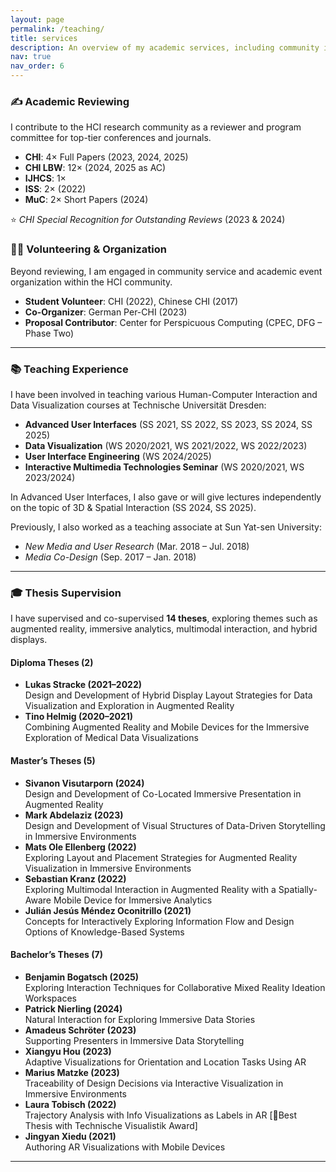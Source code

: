 ```yaml
---
layout: page
permalink: /teaching/
title: services
description: An overview of my academic services, including community involvement, teaching activities, and thesis supervision.
nav: true
nav_order: 6
---
```



### ✍️ Academic Reviewing

I contribute to the HCI research community as a reviewer and program committee for top-tier conferences and journals.

<ul>
  <li><b>CHI</b>: 4× Full Papers (2023, 2024, 2025)</li>
  <li><b>CHI LBW</b>: 12× (2024, 2025 as AC)</li>
  <li><b>IJHCS</b>: 1×</li>
  <li><b>ISS</b>: 2× (2022)</li>
  <li><b>MuC</b>: 2× Short Papers (2024)</li>
</ul>

⭐ <i>CHI Special Recognition for Outstanding Reviews</i> (2023 & 2024)


### 🙋‍♂️ Volunteering & Organization

Beyond reviewing, I am engaged in community service and academic event organization within the HCI community.

<ul>
  <li><b>Student Volunteer</b>: CHI (2022), Chinese CHI (2017)</li>
  <li><b>Co-Organizer</b>: German Per-CHI (2023)</li>
  <li><b>Proposal Contributor</b>: Center for Perspicuous Computing (CPEC, DFG – Phase Two)</li>
</ul>

---

### 📚 Teaching Experience

I have been involved in teaching various Human-Computer Interaction and Data Visualization courses at Technische Universität Dresden:

<ul>
  <li><b>Advanced User Interfaces</b> (SS 2021, SS 2022, SS 2023, SS 2024, SS 2025)</li>
  <li><b>Data Visualization</b> (WS 2020/2021, WS 2021/2022, WS 2022/2023)</li>
  <li><b>User Interface Engineering</b> (WS 2024/2025)</li>
  <li><b>Interactive Multimedia Technologies Seminar</b> (WS 2020/2021, WS 2023/2024)</li>
</ul>
In Advanced User Interfaces, I also gave or will give lectures independently on the topic of 3D & Spatial Interaction (SS 2024, SS 2025).

Previously, I also worked as a teaching associate at Sun Yat-sen University:

<ul>
  <li><i>New Media and User Research</i> (Mar. 2018 – Jul. 2018)</li>
  <li><i>Media Co-Design</i> (Sep. 2017 – Jan. 2018)</li>
</ul>

---

### 🎓 Thesis Supervision

I have supervised and co-supervised <b>14 theses</b>, exploring themes such as augmented reality, immersive analytics, multimodal interaction, and hybrid displays.

#### Diploma Theses (2)

<ul>
  <li><b>Lukas Stracke (2021–2022)</b><br>
  Design and Development of Hybrid Display Layout Strategies for Data Visualization and Exploration in Augmented Reality</li>

  <li><b>Tino Helmig (2020–2021)</b><br>
  Combining Augmented Reality and Mobile Devices for the Immersive Exploration of Medical Data Visualizations</li>
</ul>

#### Master’s Theses (5)

<ul>
  <li><b>Sivanon Visutarporn (2024)</b><br>
  Design and Development of Co-Located Immersive Presentation in Augmented Reality</li>

  <li><b>Mark Abdelaziz (2023)</b><br>
  Design and Development of Visual Structures of Data-Driven Storytelling in Immersive Environments</li>

  <li><b>Mats Ole Ellenberg (2022)</b><br>
  Exploring Layout and Placement Strategies for Augmented Reality Visualization in Immersive Environments</li>

  <li><b>Sebastian Kranz (2022)</b><br>
  Exploring Multimodal Interaction in Augmented Reality with a Spatially-Aware Mobile Device for Immersive Analytics</li>

  <li><b>Julián Jesús Méndez Oconitrillo (2021)</b><br>
  Concepts for Interactively Exploring Information Flow and Design Options of Knowledge-Based Systems</li>
</ul>

#### Bachelor’s Theses (7)

<ul>
  <li><b>Benjamin Bogatsch (2025)</b><br>
  Exploring Interaction Techniques for Collaborative Mixed Reality Ideation Workspaces</li>

  <li><b>Patrick Nierling (2024)</b><br>
  Natural Interaction for Exploring Immersive Data Stories</li>

  <li><b>Amadeus Schröter (2023)</b><br>
  Supporting Presenters in Immersive Data Storytelling</li>

  <li><b>Xiangyu Hou (2023)</b><br>
  Adaptive Visualizations for Orientation and Location Tasks Using AR</li>

  <li><b>Marius Matzke (2023)</b><br>
  Traceability of Design Decisions via Interactive Visualization in Immersive Environments</li>

  <li><b>Laura Tobisch (2022)</b><br>
  Trajectory Analysis with Info Visualizations as Labels in AR  [🏅Best Thesis with Technische Visualistik Award]</li>

  <li><b>Jingyan Xiedu (2021)</b><br>
  Authoring AR Visualizations with Mobile Devices</li>
</ul>

---

